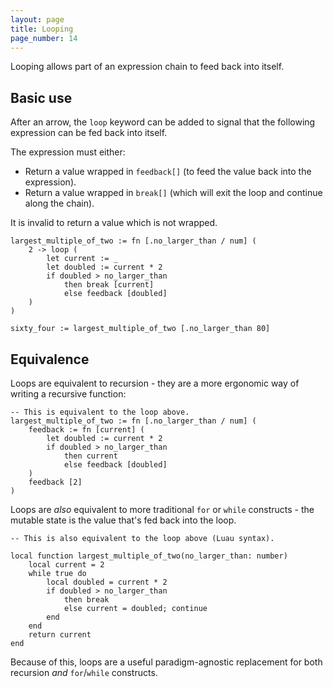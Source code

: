 ```yaml
---
layout: page
title: Looping
page_number: 14
---
```


Looping allows part of an expression chain to feed back into itself.

## Basic use

After an arrow, the `loop` keyword can be added to signal that the following
expression can be fed back into itself.

The expression must either:
- Return a value wrapped in `feedback[]` (to feed the value back into the expression).
- Return a value wrapped in `break[]` (which will exit the loop and continue along the chain). 

It is invalid to return a value which is not wrapped.

```
largest_multiple_of_two := fn [.no_larger_than / num] (
	2 -> loop (
		let current := _
		let doubled := current * 2
		if doubled > no_larger_than
			then break [current]
			else feedback [doubled]
	)
)

sixty_four := largest_multiple_of_two [.no_larger_than 80]
```

## Equivalence

Loops are equivalent to recursion - they are a more ergonomic way of writing
a recursive function:

```
-- This is equivalent to the loop above.
largest_multiple_of_two := fn [.no_larger_than / num] (
	feedback := fn [current] (
		let doubled := current * 2
		if doubled > no_larger_than
			then current
			else feedback [doubled]
	)
	feedback [2]
)
```

Loops are *also* equivalent to more traditional `for` or `while` constructs - 
the mutable state is the value that's fed back into the loop.

```
-- This is also equivalent to the loop above (Luau syntax).

local function largest_multiple_of_two(no_larger_than: number)
	local current = 2
	while true do
		local doubled = current * 2
		if doubled > no_larger_than
			then break
			else current = doubled; continue
		end
	end
	return current
end
```

Because of this, loops are a useful paradigm-agnostic replacement for both
recursion _and_ `for`/`while` constructs.
